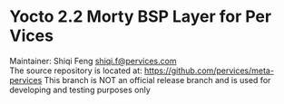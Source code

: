 Yocto 2.2 Morty BSP Layer for Per Vices
========================================================

Maintainer: Shiqi Feng <shiqi.f@pervices.com></br>
The source repository is located at: https://github.com/pervices/meta-pervices
This branch is NOT an official release branch and is used for developing and testing purposes only
